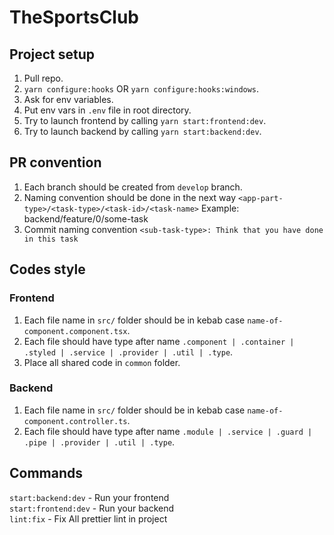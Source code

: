 # TheSportsClub

## Project setup

1. Pull repo.
2. `yarn configure:hooks` OR `yarn configure:hooks:windows`.
3. Ask for env variables.
4. Put env vars in `.env` file in root directory.
5. Try to launch frontend by calling `yarn start:frontend:dev`.
6. Try to launch backend by calling `yarn start:backend:dev`.

## PR convention

1. Each branch should be created from `develop` branch.
2. Naming convention should be done in the next way `<app-part-type>/<task-type>/<task-id>/<task-name>` Example: backend/feature/0/some-task
3. Commit naming convention `<sub-task-type>: Think that you have done in this task`

## Codes style

### Frontend

1. Each file name in `src/` folder should be in kebab case `name-of-component.component.tsx`.
2. Each file should have type after name `.component | .container | .styled | .service | .provider | .util | .type`.
3. Place all shared code in `common` folder.

### Backend

1. Each file name in `src/` folder should be in kebab case `name-of-component.controller.ts`.
2. Each file should have type after name `.module | .service | .guard | .pipe | .provider | .util | .type`.

## Commands

`start:backend:dev` - Run your frontend  
`start:frontend:dev` - Run your backend  
`lint:fix` - Fix All prettier lint in project
